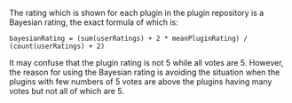 [//]: # (title: Plugins Rating)

The rating which is shown for each plugin in the plugin repository is a Bayesian rating, the exact formula of which is:
```
bayesianRating = (sum(userRatings) + 2 * meanPluginRating) / (count(userRatings) + 2)
```
It may confuse that the plugin rating is not 5 while all votes are 5. However, the reason for using the Bayesian rating is avoiding the situation when the plugins with few numbers of 5 votes are above the plugins having many votes but not all of which are 5.